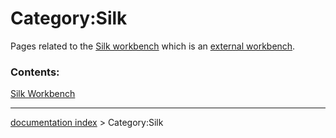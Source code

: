 # Category:Silk
Pages related to the [Silk workbench](Silk_Workbench.md) which is an [external workbench](external_workbenches.md).

### Contents:

[Silk Workbench](Silk_Workbench.md)

---
[documentation index](../README.md) > Category:Silk
